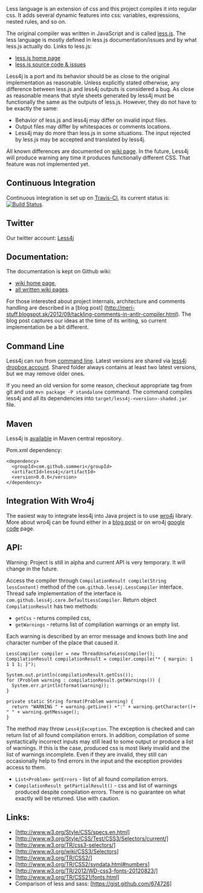 Less language is an extension of css and this project compiles it into regular css. It adds several dynamic features into css: variables, expressions, nested rules, and so on. 

The original compiler was written in JavaScript and is called [less.js](http://lesscss.org/). The less language is mostly defined in less.js documentation/issues and by what less.js actually do. Links to less.js:
* [less.js home page](http://lesscss.org/) 
* [less.js source code & issues](https://github.com/cloudhead/less.js) 

Less4j is a port and its behavior should be as close to the original implementation as reasonable. Unless explicitly stated otherwise, any difference between less.js and less4j outputs is considered a bug. As close as reasonable means that style sheets generated by less4j must be functionally the same as the outputs of less.js. However, they do not have to be exactly the same:
* Behavior of less.js and less4j may differ on invalid input files.
* Output files may differ by whitespaces or comments locations.
* Less4j may do more than less.js in some situations. The input rejected by less.js may be accepted and translated by less4j. 

All known differences are documented on [wiki page](https://github.com/SomMeri/less4j/wiki/Differences-Between-Less.js-and-Less4j). In the future, Less4j will produce warning any time it produces functionally different CSS. That feature was not implemented yet.

## Continuous Integration
Continuous integration is set up on [Travis-CI](http://travis-ci.org/SomMeri/less4j), its current status is: [![Build Status](https://secure.travis-ci.org/SomMeri/less4j.png)](http://travis-ci.org/SomMeri/less4j).

## Twitter
Our twitter account: [Less4j](https://twitter.com/Less4j)

## Documentation:
The documentation is kept on Github wiki:
* [wiki home page](https://github.com/SomMeri/less4j/wiki),
* [all written wiki pages](https://github.com/SomMeri/less4j/wiki/_pages). 

For those interested about project internals, architecture and comments handling are described in a [blog post] (http://meri-stuff.blogspot.sk/2012/09/tackling-comments-in-antlr-compiler.html). The blog post captures our ideas at the time of its writing, so current implementation be a bit different.

## Command Line
Less4j can run from [command line](https://github.com/SomMeri/less4j/wiki/Command-Line-Options). Latest versions are shared via [less4j dropbox account](https://www.dropbox.com/sh/zcb8p27db9ou4x1/keQWIZziH8). Shared folder always contains at least two latest versions, but we may remove older ones. 

If you need an old version for some reason, checkout appropriate tag from git and use `mvn package -P standalone` command. The command compiles less4j and all its dependencies into `target/less4j-<version>-shaded.jar` file. 

## Maven
Less4j is [available](http://search.maven.org/#artifactdetails|com.github.sommeri|less4j|0.0.1|jar) in Maven central repository.

Pom.xml dependency:
<pre><code>&lt;dependency&gt;
  &lt;groupId&gt;com.github.sommeri&lt;/groupId&gt;
  &lt;artifactId&gt;less4j&lt;/artifactId&gt;
  &lt;version&gt;0.0.6&lt;/version&gt;
&lt;/dependency&gt;
</code></pre>

## Integration With Wro4j
The easiest way to integrate less4j into Java project is to use [wro4j](http://alexo.github.com/wro4j/) library. More about wro4j can be found either in a [blog post](http://meri-stuff.blogspot.sk/2012/08/wro4j-page-load-optimization-and-lessjs.html) or on wro4j [google code](http://code.google.com/p/wro4j/) page.

## API:
Warning: Project is still in alpha and current API is very temporary. It will change in the future. 

Access the compiler through `CompilationResult compile(String lessContent)` method of the `com.github.less4j.LessCompiler` interface. Thread safe implementation of the interface is `com.github.less4j.core.DefaultLessCompiler`. Return object `CompilationResult` has two methods: 
* `getCss` - returns compiled css,
* `getWarnings` - returns list of compilation warnings or an empty list. 

Each warning is described by an error message and knows both line and character number of the place that caused it.  

<pre><code>LessCompiler compiler = new ThreadUnsafeLessCompiler();
CompilationResult compilationResult = compiler.compile("* { margin: 1 1 1 1; }");

System.out.println(compilationResult.getCss());
for (Problem warning : compilationResult.getWarnings()) {
  System.err.println(format(warning));
}

private static String format(Problem warning) {
  return "WARNING " + warning.getLine() +":" + warning.getCharacter()+ " " + warning.getMessage();
}
</code></pre>

The method may throw `Less4jException`. The exception is checked and can return list of all found compilation errors. In addition, compilation of some syntactically incorrect inputs may still lead to some output or produce a list of warnings. If this is the case, produced css is most likely invalid and the list of warnings incomplete. Even if they are invalid, they still can occasionally help to find errors in the input and the exception provides access to them. 

* `List<Problem> getErrors` - list of all found compilation errors.
* `CompilationResult getPartialResult()` -  css and list of warnings produced despite compilation errors. There is no guarantee on what exactly will be returned. Use with caution.  

## Links:
*  [http://www.w3.org/Style/CSS/specs.en.html]
*  [http://www.w3.org/Style/CSS/Test/CSS3/Selectors/current/]
*  [http://www.w3.org/TR/css3-selectors/] 
*  [http://www.w3.org/wiki/CSS3/Selectors]
*  [http://www.w3.org/TR/CSS2/]
*  [http://www.w3.org/TR/CSS2/syndata.html#numbers]
*  [http://www.w3.org/TR/2012/WD-css3-fonts-20120823/]
*  [http://www.w3.org/TR/CSS21/fonts.html]
*  Comparison of less and sass: [https://gist.github.com/674726]


